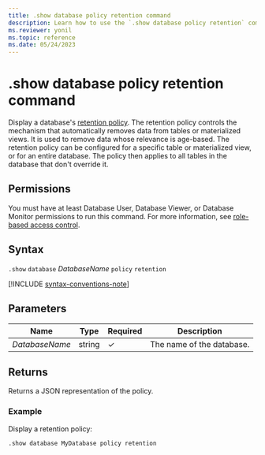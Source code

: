```yaml
---
title: .show database policy retention command
description: Learn how to use the `.show database policy retention` command to show the database's retention policy.
ms.reviewer: yonil
ms.topic: reference
ms.date: 05/24/2023
---
```

# .show database policy retention command

Display a database's [retention policy](retentionpolicy.md). The retention policy controls the mechanism that automatically removes data from tables or materialized views. It is used to remove data whose relevance is age-based. The retention policy can be configured for a specific table or materialized view, or for an entire database. The policy then applies to all tables in the database that don't override it.

## Permissions

You must have at least Database User, Database Viewer, or Database Monitor permissions to run this command. For more information, see [role-based access control](access-control/role-based-access-control.md).

## Syntax

`.show` `database` *DatabaseName* `policy` `retention`

[!INCLUDE [syntax-conventions-note](../../includes/syntax-conventions-note.md)]

## Parameters

|Name|Type|Required|Description|
|--|--|--|--|
|*DatabaseName*|string|&check;|The name of the database.|

## Returns

Returns a JSON representation of the policy.

### Example

Display a retention policy:

```kusto
.show database MyDatabase policy retention 
```
